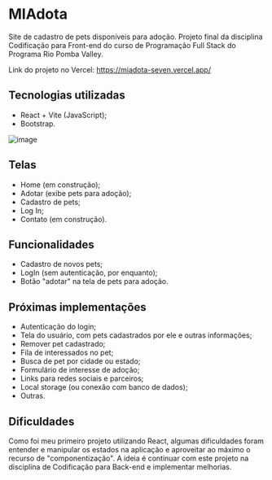 # MIAdota

Site de cadastro de pets disponíveis para adoção.
Projeto final da disciplina Codificação para Front-end do curso de Programação Full Stack do Programa Rio Pomba Valley.

Link do projeto no Vercel: https://miadota-seven.vercel.app/

## Tecnologias utilizadas

- React + Vite (JavaScript);
- Bootstrap.

![image](https://github.com/nandacoimbra/miadota/assets/122485583/2db8c3a2-5235-4db0-bd2b-6693f1956c22)

## Telas
- Home (em construção);
- Adotar (exibe pets para adoção);
- Cadastro de pets;
- Log In;
- Contato (em construção).
  
## Funcionalidades
- Cadastro de novos pets;
- LogIn (sem autenticação, por enquanto);
- Botão "adotar" na tela de pets para adoção.

## Próximas implementações
- Autenticação do login;
- Tela do usuário, com pets cadastrados por ele e outras informações;
- Remover pet cadastrado;
- Fila de interessados no pet;
- Busca de pet por cidade ou estado;
- Formulário de interesse de adoção;
- Links para redes sociais e parceiros;
- Local storage (ou conexão com banco de dados);
- Outras.
  
## Dificuldades
Como foi meu primeiro projeto utilizando React, algumas dificuldades foram entender e manipular os estados na aplicação e aproveitar ao máximo o recurso de "componentização". A ideia é continuar com este projeto na disciplina de Codificação para Back-end e implementar melhorias.

